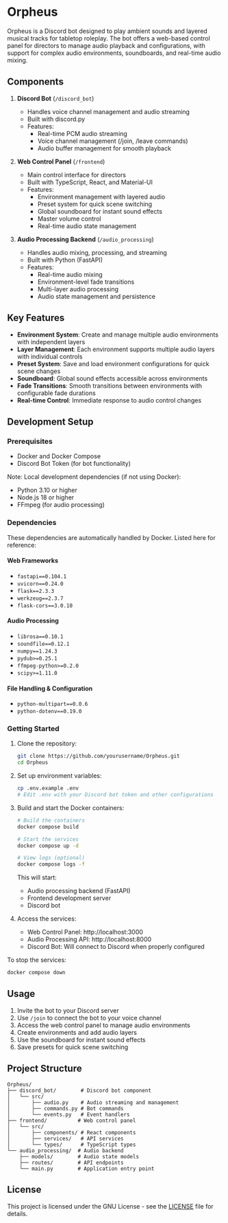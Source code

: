 # Orpheus

Orpheus is a Discord bot designed to play ambient sounds and layered musical tracks for tabletop roleplay. The bot offers a web-based control panel for directors to manage audio playback and configurations, with support for complex audio environments, soundboards, and real-time audio mixing.

## Components

1. **Discord Bot** (`/discord_bot`)
   - Handles voice channel management and audio streaming
   - Built with discord.py
   - Features:
     - Real-time PCM audio streaming
     - Voice channel management (/join, /leave commands)
     - Audio buffer management for smooth playback

2. **Web Control Panel** (`/frontend`)
   - Main control interface for directors
   - Built with TypeScript, React, and Material-UI
   - Features:
     - Environment management with layered audio
     - Preset system for quick scene switching
     - Global soundboard for instant sound effects
     - Master volume control
     - Real-time audio state management

3. **Audio Processing Backend** (`/audio_processing`)
   - Handles audio mixing, processing, and streaming
   - Built with Python (FastAPI)
   - Features:
     - Real-time audio mixing
     - Environment-level fade transitions
     - Multi-layer audio processing
     - Audio state management and persistence

## Key Features

- **Environment System**: Create and manage multiple audio environments with independent layers
- **Layer Management**: Each environment supports multiple audio layers with individual controls
- **Preset System**: Save and load environment configurations for quick scene changes
- **Soundboard**: Global sound effects accessible across environments
- **Fade Transitions**: Smooth transitions between environments with configurable fade durations
- **Real-time Control**: Immediate response to audio control changes

## Development Setup

### Prerequisites

- Docker and Docker Compose
- Discord Bot Token (for bot functionality)

Note: Local development dependencies (if not using Docker):
- Python 3.10 or higher
- Node.js 18 or higher
- FFmpeg (for audio processing)

### Dependencies

These dependencies are automatically handled by Docker. Listed here for reference:

#### Web Frameworks
- `fastapi==0.104.1`
- `uvicorn==0.24.0`
- `flask==2.3.3`
- `werkzeug==2.3.7`
- `flask-cors==3.0.10`

#### Audio Processing
- `librosa==0.10.1`
- `soundfile==0.12.1`
- `numpy==1.24.3`
- `pydub>=0.25.1`
- `ffmpeg-python>=0.2.0`
- `scipy>=1.11.0`

#### File Handling & Configuration
- `python-multipart==0.0.6`
- `python-dotenv==0.19.0`

### Getting Started

1. Clone the repository:
   ```bash
   git clone https://github.com/yourusername/Orpheus.git
   cd Orpheus
   ```

2. Set up environment variables:
   ```bash
   cp .env.example .env
   # Edit .env with your Discord bot token and other configurations
   ```

3. Build and start the Docker containers:
   ```bash
   # Build the containers
   docker compose build

   # Start the services
   docker compose up -d

   # View logs (optional)
   docker compose logs -f
   ```

   This will start:
   - Audio processing backend (FastAPI)
   - Frontend development server
   - Discord bot

4. Access the services:
   - Web Control Panel: http://localhost:3000
   - Audio Processing API: http://localhost:8000
   - Discord Bot: Will connect to Discord when properly configured

To stop the services:
```bash
docker compose down
```

## Usage

1. Invite the bot to your Discord server
2. Use `/join` to connect the bot to your voice channel
3. Access the web control panel to manage audio environments
4. Create environments and add audio layers
5. Use the soundboard for instant sound effects
6. Save presets for quick scene switching

## Project Structure

```
Orpheus/
├── discord_bot/        # Discord bot component
│   └── src/
│       ├── audio.py    # Audio streaming and management
│       ├── commands.py # Bot commands
│       └── events.py   # Event handlers
├── frontend/          # Web control panel
│   └── src/
│       ├── components/ # React components
│       ├── services/   # API services
│       └── types/      # TypeScript types
└── audio_processing/  # Audio backend
    ├── models/        # Audio state models
    ├── routes/        # API endpoints
    └── main.py        # Application entry point
```

## License

This project is licensed under the GNU License - see the [LICENSE](LICENSE) file for details.